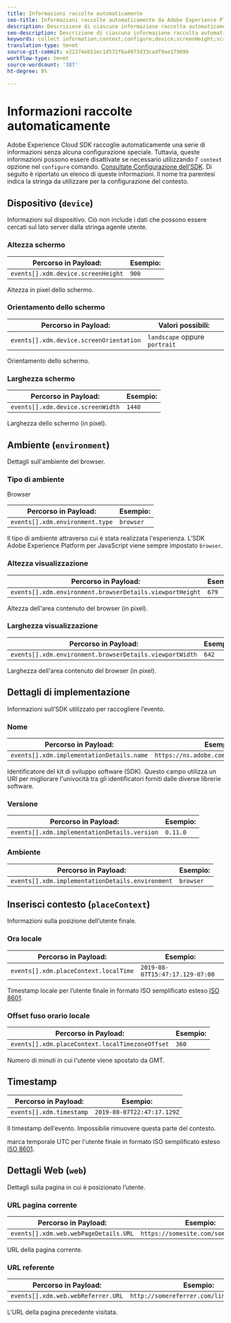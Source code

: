 ```yaml
---
title: Informazioni raccolte automaticamente
seo-title: Informazioni raccolte automaticamente da Adobe Experience Platform Web SDK
description: Descrizione di ciascuna informazione raccolta automaticamente dall’SDK Adobe Experience Cloud
seo-description: Descrizione di ciascuna informazione raccolta automaticamente dall’SDK Adobe Experience Cloud
keywords: collect information;context;configure;device;screenHeight;screen Height;screenOrientation;screen Orientation;screenWidth;screen Width;environment;viewportHeight;viewport Height;viewportWidth;viewport Width;crowserDetails;browser details;implementationDetails;implementation Details;name;version;placeContext;localTime;local Time;localTimezoneOffset;local Timezone Offset;timestamp;web;url;webPageDetails;web Page Details;webReferrer;web Referrer;landscape;portrait;
translation-type: tm+mt
source-git-commit: e21374eb51ec1d572f6a4973d33cadf9ae17969b
workflow-type: tm+mt
source-wordcount: '387'
ht-degree: 8%

---
```



# Informazioni raccolte automaticamente

Adobe Experience Cloud SDK raccoglie automaticamente una serie di informazioni senza alcuna configurazione speciale. Tuttavia, queste informazioni possono essere disattivate se necessario utilizzando l&#39; `context` opzione nel `configure` comando. [Consultate Configurazione dell’SDK](../fundamentals/configuring-the-sdk.md). Di seguito è riportato un elenco di queste informazioni. Il nome tra parentesi indica la stringa da utilizzare per la configurazione del contesto.

## Dispositivo (`device`)

Informazioni sul dispositivo. Ciò non include i dati che possono essere cercati sul lato server dalla stringa agente utente.

### Altezza schermo

| **Percorso in Payload:** | **Esempio:** |
| ---------------------------------- | ------------ |
| `events[].xdm.device.screenHeight` | `900` |

Altezza in pixel dello schermo.

### Orientamento dello schermo

| **Percorso in Payload:** | **Valori possibili:** |
| --------------------------------------- | ------------------------- |
| `events[].xdm.device.screenOrientation` | `landscape` oppure `portrait` |

Orientamento dello schermo.

### Larghezza schermo

| **Percorso in Payload:** | **Esempio:** |
| --------------------------------- | ------------ |
| `events[].xdm.device.screenWidth` | `1440` |

Larghezza dello schermo (in pixel).

## Ambiente (`environment`)

Dettagli sull&#39;ambiente del browser.

### Tipo di ambiente

Browser

| **Percorso in Payload:** | **Esempio:** |
| ------------------------------- | ------------ |
| `events[].xdm.environment.type` | `browser` |

Il tipo di ambiente attraverso cui è stata realizzata l&#39;esperienza. L’SDK Adobe Experience Platform per JavaScript viene sempre impostato `browser`.

### Altezza visualizzazione

| **Percorso in Payload:** | **Esempio:** |
| -------------------------------------------------------- | ------------ |
| `events[].xdm.environment.browserDetails.viewportHeight` | `679` |

Altezza dell&#39;area contenuto del browser (in pixel).

### Larghezza visualizzazione

| **Percorso in Payload:** | **Esempio:** |
| ------------------------------------------------------- | ------------ |
| `events[].xdm.environment.browserDetails.viewportWidth` | `642` |

Larghezza dell&#39;area contenuto del browser (in pixel).

## Dettagli di implementazione

Informazioni sull’SDK utilizzato per raccogliere l’evento.

### Nome

| **Percorso in Payload:** | **Esempio:** |
| ----------------------------------------- | --------------------------------------- |
| `events[].xdm.implementationDetails.name` | `https://ns.adobe.com/experience/alloy` |

Identificatore del kit di sviluppo software (SDK).  Questo campo utilizza un URI per migliorare l&#39;univocità tra gli identificatori forniti dalle diverse librerie software.

### Versione

| **Percorso in Payload:** | **Esempio:** |
| -------------------------------------------- | ------------ |
| `events[].xdm.implementationDetails.version` | `0.11.0` |

### Ambiente

| **Percorso in Payload:** | **Esempio:** |
| ------------------------------------------------ | ------------ |
| `events[].xdm.implementationDetails.environment` | `browser` |


## Inserisci contesto (`placeContext`)

Informazioni sulla posizione dell’utente finale.

### Ora locale

| **Percorso in Payload:** | **Esempio:** |
| ------------------------------------- | ------------------------------- |
| `events[].xdm.placeContext.localTime` | `2019-08-07T15:47:17.129-07:00` |

Timestamp locale per l’utente finale in formato ISO semplificato esteso [ISO 8601](https://tools.ietf.org/html/rfc3339#section-5.6).

### Offset fuso orario locale

| **Percorso in Payload:** | **Esempio:** |
| ----------------------------------------------- | ------------ |
| `events[].xdm.placeContext.localTimezoneOffset` | `360` |

Numero di minuti in cui l&#39;utente viene spostato da GMT.

## Timestamp

| **Percorso in Payload:** | **Esempio:** |
| ------------------------ | -------------------------- |
| `events[].xdm.timestamp` | `2019-08-07T22:47:17.129Z` |

Il timestamp dell’evento.  Impossibile rimuovere questa parte del contesto.

marca temporale UTC per l&#39;utente finale in formato ISO semplificato esteso [ISO 8601](https://tools.ietf.org/html/rfc3339#section-5.6).

## Dettagli Web (`web`)

Dettagli sulla pagina in cui è posizionato l’utente.

### URL pagina corrente

| **Percorso in Payload:** | **Esempio:** |
| ------------------------------------- | ------------------------------------ |
| `events[].xdm.web.webPageDetails.URL` | `https://somesite.com/somepage.html` |

URL della pagina corrente.

### URL referente

| **Percorso in Payload:** | **Esempio:** |
| ---------------------------------- | ----------------------------------------- |
| `events[].xdm.web.webReferrer.URL` | `http://somereferrer.com/linkedpage.html` |

L’URL della pagina precedente visitata.
